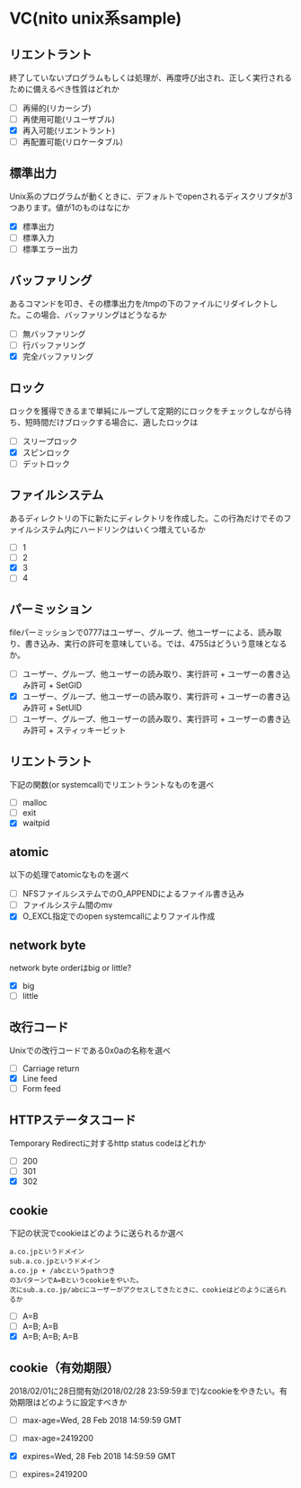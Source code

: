 # VC(nito unix系sample)

## リエントラント
終了していないプログラムもしくは処理が、再度呼び出され、正しく実行されるために備えるべき性質はどれか

- [ ] 再帰的(リカーシブ)
- [ ] 再使用可能(リユーザブル)
- [x] 再入可能(リエントラント)
- [ ] 再配置可能(リロケータブル)

## 標準出力
Unix系のプログラムが動くときに、デフォルトでopenされるディスクリプタが3つあります。値が1のものはなにか

- [x] 標準出力
- [ ] 標準入力
- [ ] 標準エラー出力

## バッファリング
あるコマンドを叩き、その標準出力を/tmpの下のファイルにリダイレクトした。この場合、バッファリングはどうなるか

- [ ] 無バッファリング
- [ ] 行バッファリング
- [x] 完全バッファリング

## ロック
ロックを獲得できるまで単純にループして定期的にロックをチェックしながら待ち、短時間だけブロックする場合に、適したロックは

- [ ] スリープロック
- [x] スピンロック
- [ ] デットロック

## ファイルシステム
あるディレクトリの下に新たにディレクトリを作成した。この行為だけでそのファイルシステム内にハードリンクはいくつ増えているか

- [ ] 1
- [ ] 2
- [x] 3
- [ ] 4

## パーミッション
fileパーミッションで0777はユーザー、グループ、他ユーザーによる、読み取り、書き込み、実行の許可を意味している。では、4755はどういう意味となるか。

- [ ] ユーザー、グループ、他ユーザーの読み取り、実行許可 + ユーザーの書き込み許可 + SetGID
- [x] ユーザー、グループ、他ユーザーの読み取り、実行許可 + ユーザーの書き込み許可 + SetUID
- [ ] ユーザー、グループ、他ユーザーの読み取り、実行許可 + ユーザーの書き込み許可 + スティッキービット

## リエントラント
下記の関数(or systemcall)でリエントラントなものを選べ

- [ ] malloc
- [ ] exit
- [x] waitpid

## atomic
以下の処理でatomicなものを選べ

- [ ] NFSファイルシステムでのO_APPENDによるファイル書き込み
- [ ] ファイルシステム間のmv
- [x] O_EXCL指定でのopen systemcallによりファイル作成

## network byte
network byte orderはbig or little?

- [x] big
- [ ] little

## 改行コード
Unixでの改行コードである0x0aの名称を選べ

- [ ] Carriage return
- [x] Line feed
- [ ] Form feed

## HTTPステータスコード
Temporary Redirectに対するhttp status codeはどれか

- [ ] 200
- [ ] 301
- [x] 302

## cookie
下記の状況でcookieはどのように送られるか選べ

```
a.co.jpというドメイン
sub.a.co.jpというドメイン
a.co.jp + /abcというpathつき
の3パターンでA=Bというcookieをやいた。
次にsub.a.co.jp/abcにユーザーがアクセスしてきたときに、cookieはどのように送られるか
```

- [ ] A=B
- [ ] A=B; A=B
- [x] A=B; A=B; A=B

## cookie（有効期限）
2018/02/01に28日間有効(2018/02/28 23:59:59まで)なcookieをやきたい。有効期限はどのように設定すべきか

- [ ] max-age=Wed, 28 Feb 2018 14:59:59 GMT
- [ ] max-age=2419200
- [x] expires=Wed, 28 Feb 2018 14:59:59 GMT
- [ ] expires=2419200


